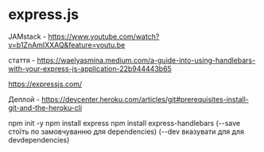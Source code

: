 # express.js
JAMstack - https://www.youtube.com/watch?v=b1ZnAmIXXAQ&feature=youtu.be

стаття - https://waelyasmina.medium.com/a-guide-into-using-handlebars-with-your-express-js-application-22b944443b65

https://expressjs.com/

Деплой - https://devcenter.heroku.com/articles/git#prerequisites-install-git-and-the-heroku-cli


>>>>>>>>>>>>>>>>>>>>>>>>>>>>>>>
npm init -y
npm install express
npm install express-handlebars   (--save стоїть по замовчуванню для dependencies) (--dev вказувати для для devdependencies)

